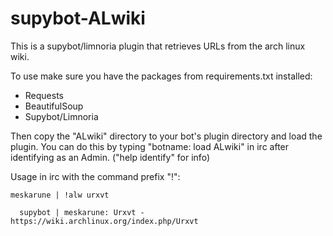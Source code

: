 # supybot-ALwiki

This is a supybot/limnoria plugin that retrieves URLs from the arch linux wiki.

To use make sure you have the packages from requirements.txt installed:

* Requests
* BeautifulSoup
* Supybot/Limnoria

Then copy the "ALwiki" directory to your bot's plugin directory and load the
plugin. You can do this by typing "botname: load ALwiki" in irc after
identifying as an Admin. ("help identify" for info)

Usage in irc with the command prefix "!":

    meskarune | !alw urxvt

      supybot | meskarune: Urxvt - https://wiki.archlinux.org/index.php/Urxvt
